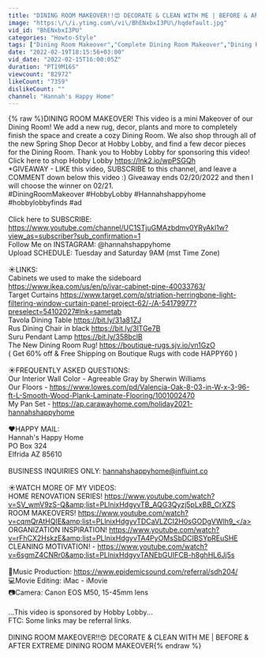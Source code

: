```yaml
---
title: "DINING ROOM MAKEOVER!!😍 DECORATE & CLEAN WITH ME | BEFORE & AFTER EXTREME DINING ROOM MAKEOVER"
image: "https:\/\/i.ytimg.com\/vi\/BhENxbxI3PU\/hqdefault.jpg"
vid_id: "BhENxbxI3PU"
categories: "Howto-Style"
tags: ["Dining Room Makeover","Complete Dining Room Makeover","Dining Room"]
date: "2022-02-19T18:15:56+03:00"
vid_date: "2022-02-15T16:00:05Z"
duration: "PT19M16S"
viewcount: "82972"
likeCount: "7359"
dislikeCount: ""
channel: "Hannah's Happy Home"
---
```

{% raw %}DINING ROOM MAKEOVER! This video is a mini Makeover of our Dining Room! We add a new rug, decor, plants and more to completely finish the space and create a cozy Dining Room. We also shop through all of the new Spring Shop Decor at Hobby Lobby, and find a few decor pieces for the Dining Room. Thank you to Hobby Lobby for sponsoring this video! Click here to shop Hobby Lobby <a rel="nofollow" target="blank" href="https://lnk2.io/wpPSGQh">https://lnk2.io/wpPSGQh</a><br /> *GIVEAWAY - LIKE this video, SUBSCRIBE to this channel, and leave a COMMENT down below this video :) Giveaway ends 02/20/2022 and then I will choose the winner on 02/21.<br /> #DiningRoomMakeover #HobbyLobby #Hannahshappyhome #hobbylobbyfinds #ad<br /><br />Click here to SUBSCRIBE: <a rel="nofollow" target="blank" href="https://www.youtube.com/channel/UC1STjuGMAzbdmv0YRyAkl1w?view_as=subscriber?sub_confirmation=1">https://www.youtube.com/channel/UC1STjuGMAzbdmv0YRyAkl1w?view_as=subscriber?sub_confirmation=1</a><br />Follow Me on INSTAGRAM: @hannahshappyhome<br />Upload SCHEDULE: Tuesday and Saturday 9AM (mst Time Zone)<br /><br />☀︎LINKS: <br />Cabinets we used to make the sideboard <a rel="nofollow" target="blank" href="https://www.ikea.com/us/en/p/ivar-cabinet-pine-40033763/">https://www.ikea.com/us/en/p/ivar-cabinet-pine-40033763/</a><br />Target Curtains <a rel="nofollow" target="blank" href="https://www.target.com/p/striation-herringbone-light-filtering-window-curtain-panel-project-62/-/A-54179977?preselect=54102027#lnk=sametab">https://www.target.com/p/striation-herringbone-light-filtering-window-curtain-panel-project-62/-/A-54179977?preselect=54102027#lnk=sametab</a><br />Tavola Dining Table <a rel="nofollow" target="blank" href="https://bit.ly/31a81ZJ">https://bit.ly/31a81ZJ</a><br />Rus Dining Chair in black <a rel="nofollow" target="blank" href="https://bit.ly/3lTGe7B">https://bit.ly/3lTGe7B</a><br />Suru Pendant Lamp <a rel="nofollow" target="blank" href="https://bit.ly/358bclB">https://bit.ly/358bclB</a><br />The New Dining Room Rug! <a rel="nofollow" target="blank" href="https://boutique-rugs.sjv.io/vn1GzO">https://boutique-rugs.sjv.io/vn1GzO</a><br />( Get 60% off &amp; Free Shipping on Boutique Rugs with code HAPPY60 )<br /><br />☀︎FREQUENTLY ASKED QUESTIONS:<br />Our Interior Wall Color - Agreeable Gray by Sherwin Williams<br />Our Floors - <a rel="nofollow" target="blank" href="https://www.lowes.com/pd/Valencia-Oak-8-03-in-W-x-3-96-ft-L-Smooth-Wood-Plank-Laminate-Flooring/1001002470">https://www.lowes.com/pd/Valencia-Oak-8-03-in-W-x-3-96-ft-L-Smooth-Wood-Plank-Laminate-Flooring/1001002470</a><br />My Pan Set - <a rel="nofollow" target="blank" href="https://ap.carawayhome.com/holiday2021-hannahshappyhome">https://ap.carawayhome.com/holiday2021-hannahshappyhome</a><br /><br />❤︎HAPPY MAIL: <br />Hannah's Happy Home <br />PO Box 324<br />Elfrida AZ 85610 <br /><br />BUSINESS INQUIRIES ONLY: hannahshappyhome@influint.co<br /><br />☀︎WATCH MORE OF MY VIDEOS:<br />HOME RENOVATION SERIES! <a rel="nofollow" target="blank" href="https://www.youtube.com/watch?v=SV_wmV9zS-Q&amp;list=PLlnixHdgyvTB_AQG3Qyzj5pLxBB_CrXZS">https://www.youtube.com/watch?v=SV_wmV9zS-Q&amp;list=PLlnixHdgyvTB_AQG3Qyzj5pLxBB_CrXZS</a><br />ROOM MAKEOVERS! <a rel="nofollow" target="blank" href="https://www.youtube.com/watch?v=cqmQrAtHQIE&amp;list=PLlnixHdgyvTDCaVLZCI2H0sGODgVWlh9_">https://www.youtube.com/watch?v=cqmQrAtHQIE&amp;list=PLlnixHdgyvTDCaVLZCI2H0sGODgVWlh9_</a><br />ORGANIZATION INSPIRATION! <a rel="nofollow" target="blank" href="https://www.youtube.com/watch?v=rFhCX2HskzE&amp;list=PLlnixHdgyvTA4PyOMsSbDCIBSYpREuSHE">https://www.youtube.com/watch?v=rFhCX2HskzE&amp;list=PLlnixHdgyvTA4PyOMsSbDCIBSYpREuSHE</a><br />CLEANING MOTIVATION! - <a rel="nofollow" target="blank" href="https://www.youtube.com/watch?v=6sgmZ4CNRr0&amp;list=PLlnixHdgyvTANEbGUIFCB-h8ghHL6Jj5s">https://www.youtube.com/watch?v=6sgmZ4CNRr0&amp;list=PLlnixHdgyvTANEbGUIFCB-h8ghHL6Jj5s</a><br /><br />🎵Music Production: <a rel="nofollow" target="blank" href="https://www.epidemicsound.com/referral/sdh204/">https://www.epidemicsound.com/referral/sdh204/</a><br />💻Movie Editing: iMac - iMovie<br />📷Camera: Canon EOS M50, 15-45mm lens<br /><br />...This video is sponsored by Hobby Lobby... <br />FTC: Some links may be referral links.<br /><br />DINING ROOM MAKEOVER!!😍 DECORATE &amp; CLEAN WITH ME | BEFORE &amp; AFTER EXTREME DINING ROOM MAKEOVER{% endraw %}
